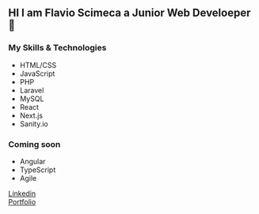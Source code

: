 ## HI I am Flavio Scimeca  a Junior Web Develoeper 👋

### My Skills & Technologies

- HTML/CSS  
- JavaScript  
- PHP  
- Laravel   
- MySQL   
- React   
- Next.js   
- Sanity.io    

### Coming soon
- Angular   
- TypeScript  
- Agile


[Linkedin](https://www.linkedin.com/in/flavioscimeca1/)  
[Portfolio](https://portfolio-artc0ra8j-flavioscimeca.vercel.app/)

